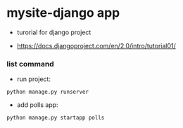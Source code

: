 # mysite-django app

* turorial for django project

* https://docs.djangoproject.com/en/2.0/intro/tutorial01/

### list command

* run project:

`python manage.py runserver`

* add polls app:

`python manage.py startapp polls`
